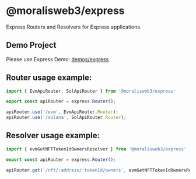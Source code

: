 # @moralisweb3/express

Express Routers and Resolvers for Express applications.

## Demo Project

Please use Express Demo: [demos/express](https://github.com/MoralisWeb3/Moralis-JS-SDK/tree/main/demos/express)

## Router usage example:

```ts
import { EvmApiRouter, SolApiRouter } from '@moralisweb3/express'

export const apiRouter = express.Router();

apiRouter.use('/evm', EvmApiRouter.Router);
apiRouter.use('/solana', SolApiRouter.Router);
```

## Resolver usage example:

```ts
import { evmGetNFTTokenIdOwnersResolver } from '@moralisweb3/express'

export const apiRouter = express.Router();

apiRouter.get('/nft/:address/:tokenId/owners', evmGetNFTTokenIdOwnersResolver);
```
